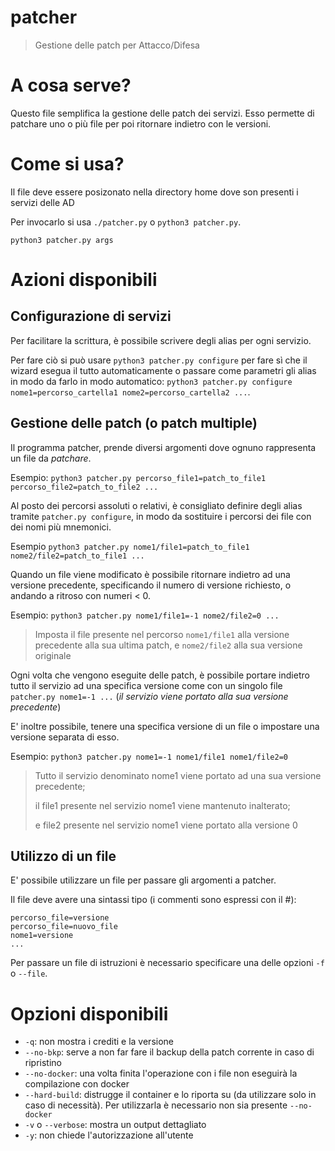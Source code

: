 # patcher
> Gestione delle patch per Attacco/Difesa

# A cosa serve?
Questo file semplifica la gestione delle patch dei servizi. Esso permette di patchare uno o più file per poi ritornare indietro con le versioni.

# Come si usa?
Il file deve essere posizonato nella directory home dove son presenti i servizi delle AD

Per invocarlo si usa `./patcher.py` o `python3 patcher.py`.
```Shell
python3 patcher.py args
```

# Azioni disponibili
## Configurazione di servizi
Per facilitare la scrittura, è possibile scrivere degli alias per ogni servizio.

Per fare ciò si può usare `python3 patcher.py configure` per fare sì che il wizard esegua il tutto automaticamente o passare come parametri gli alias in modo da farlo in modo automatico: `python3 patcher.py configure nome1=percorso_cartella1 nome2=percorso_cartella2 ...`.

## Gestione delle patch (o patch multiple)

Il programma patcher, prende diversi argomenti dove ognuno rappresenta un file da _patchare_.

Esempio: `python3 patcher.py percorso_file1=patch_to_file1 percorso_file2=patch_to_file2 ...`

Al posto dei percorsi assoluti o relativi, è consigliato definire degli alias tramite `patcher.py configure`, in modo da sostituire i percorsi dei file con dei nomi più mnemonici.

Esempio `python3 patcher.py nome1/file1=patch_to_file1 nome2/file2=patch_to_file1 ...`

Quando un file viene modificato è possibile ritornare indietro ad una versione precedente, specificando il numero di versione richiesto, o andando a ritroso con numeri < 0.

Esempio: `python3 patcher.py nome1/file1=-1 nome2/file2=0 ...`
> Imposta il file presente nel percorso `nome1/file1` alla versione precedente alla sua ultima patch, e `nome2/file2` alla sua versione originale

Ogni volta che vengono eseguite delle patch, è possibile portare indietro tutto il servizio ad una specifica versione come con un singolo file `patcher.py nome1=-1 ...` (_il servizio viene portato alla sua versione precedente_)

E' inoltre possibile, tenere una specifica versione di un file o impostare una versione separata di esso.

Esempio: `python3 patcher.py nome1=-1 nome1/file1 nome1/file2=0`
> Tutto il servizio denominato nome1 viene portato ad una sua versione precedente;
>
> il file1 presente nel servizio nome1 viene mantenuto inalterato;
>
> e file2 presente nel servizio nome1 viene portato alla versione 0

## Utilizzo di un file
E' possibile utilizzare un file per passare gli argomenti a patcher.

Il file deve avere una sintassi tipo (i commenti sono espressi con il #):
```
percorso_file=versione
percorso_file=nuovo_file
nome1=versione
...
```

Per passare un file di istruzioni è necessario specificare una delle opzioni `-f` o `--file`.

# Opzioni disponibili
* `-q`: non mostra i crediti e la versione
* `--no-bkp`: serve a non far fare il backup della patch corrente in caso di ripristino
* `--no-docker`: una volta finita l'operazione con i file non eseguirà la compilazione con docker
* `--hard-build`: distrugge il container e lo riporta su (da utilizzare solo in caso di necessità). Per utilizzarla è necessario non sia presente `--no-docker`
* `-v` o `--verbose`: mostra un output dettagliato
* `-y`: non chiede l'autorizzazione all'utente
